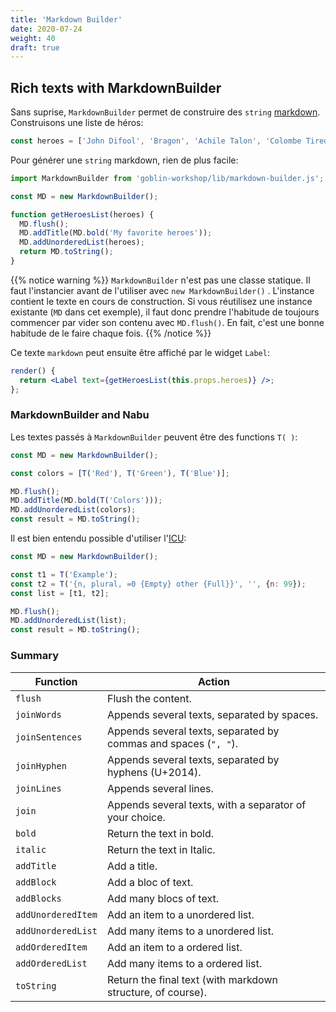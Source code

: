 ```yaml
---
title: 'Markdown Builder'
date: 2020-07-24
weight: 40
draft: true
---
```


## Rich texts with MarkdownBuilder

Sans suprise, `MarkdownBuilder` permet de construire des `string` [markdown][1].
Construisons une liste de héros:

```jsx
const heroes = ['John Difool', 'Bragon', 'Achile Talon', 'Colombe Tiredaile'];
```

Pour générer une `string` markdown, rien de plus facile:

```jsx
import MarkdownBuilder from 'goblin-workshop/lib/markdown-builder.js';

const MD = new MarkdownBuilder();

function getHeroesList(heroes) {
  MD.flush();
  MD.addTitle(MD.bold('My favorite heroes'));
  MD.addUnorderedList(heroes);
  return MD.toString();
}
```

{{% notice warning %}} `MarkdownBuilder` n'est pas une classe statique. Il faut
l'instancier avant de l'utiliser avec `new MarkdownBuilder()` . L'instance
contient le texte en cours de construction. Si vous réutilisez une instance
existante (`MD` dans cet exemple), il faut donc prendre l'habitude de toujours
commencer par vider son contenu avec `MD.flush()`. En fait, c'est une bonne
habitude de le faire chaque fois. {{% /notice %}}

Ce texte `markdown` peut ensuite être affiché par le widget `Label`:

```jsx
render() {
  return <Label text={getHeroesList(this.props.heroes)} />;
};
```

### MarkdownBuilder and Nabu

Les textes passés à `MarkdownBuilder` peuvent être des functions `T( )`:

```jsx
const MD = new MarkdownBuilder();

const colors = [T('Red'), T('Green'), T('Blue')];

MD.flush();
MD.addTitle(MD.bold(T('Colors')));
MD.addUnorderedList(colors);
const result = MD.toString();
```

Il est bien entendu possible d'utiliser l'[ICU](/goblins/nabu/t):

```jsx
const MD = new MarkdownBuilder();

const t1 = T('Example');
const t2 = T('{n, plural, =0 {Empty} other {Full}}', '', {n: 99});
const list = [t1, t2];

MD.flush();
MD.addUnorderedList(list);
const result = MD.toString();
```

### Summary

| Function           | Action                                                          |
| ------------------ | --------------------------------------------------------------- |
| `flush`            | Flush the content.                                              |
| `joinWords`        | Appends several texts, separated by spaces.                     |
| `joinSentences`    | Appends several texts, separated by commas and spaces (`", "`). |
| `joinHyphen`       | Appends several texts, separated by hyphens (U+2014).           |
| `joinLines`        | Appends several lines.                                          |
| `join`             | Appends several texts, with a separator of your choice.         |
| `bold`             | Return the text in bold.                                        |
| `italic`           | Return the text in Italic.                                      |
| `addTitle`         | Add a title.                                                    |
| `addBlock`         | Add a bloc of text.                                             |
| `addBlocks`        | Add many blocs of text.                                         |
| `addUnorderedItem` | Add an item to a unordered list.                                |
| `addUnorderedList` | Add many items to a unordered list.                             |
| `addOrderedItem`   | Add an item to a ordered list.                                  |
| `addOrderedList`   | Add many items to a ordered list.                               |
| `toString`         | Return the final text (with markdown structure, of course).     |

[1]: https://en.wikipedia.org/wiki/Markdown
